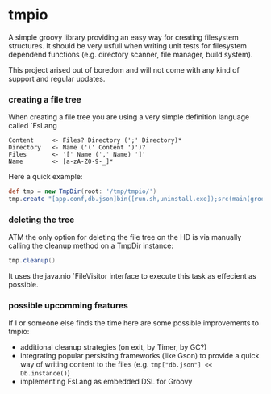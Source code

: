 # tmpio
A simple groovy library providing an easy way for creating filesystem structures. It should be very usfull when writing unit tests for filesystem dependend functions (e.g. directory scanner, file manager, build system).

This project arised out of boredom and will not come with any kind of support and regular updates.

### creating a file tree
When creating a file tree you are using a very simple definition language called `FsLang
```
Content 	<- Files? Directory (';' Directory)*
Directory 	<- Name ('(' Content ')')?
Files 		<- '[' Name (',' Name) ']'
Name 		<- [a-zA-Z0-9-_]*
``` 
Here a quick example:
```groovy
def tmp = new TmpDir(root: '/tmp/tmpio/')
tmp.create "[app.conf,db.json]bin([run.sh,uninstall.exe]);src(main(groovy([main.groovy]));test(groovy))"
```

### deleting the tree
ATM the only option for deleting the file tree on the HD is via manually calling the cleanup method on a TmpDir instance:
```groovy
tmp.cleanup()
```
It uses the java.nio `FileVisitor interface to execute this task as effecient as possible.

### possible upcomming features
If I or someone else finds the time here are some possible improvements to tmpio:
* additional cleanup strategies (on exit, by Timer, by GC?)
* integrating popular persisting frameworks (like Gson) to provide a quick way of writing content to the files (e.g. `tmp["db.json"] << Db.instance()`)
* implementing FsLang as embedded DSL for Groovy

